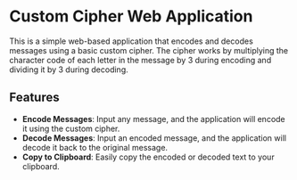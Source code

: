 # Custom Cipher Web Application

This is a simple web-based application that encodes and decodes messages using a basic custom cipher. The cipher works by multiplying the character code of each letter in the message by 3 during encoding and dividing it by 3 during decoding.

## Features

- **Encode Messages**: Input any message, and the application will encode it using the custom cipher.
- **Decode Messages**: Input an encoded message, and the application will decode it back to the original message.
- **Copy to Clipboard**: Easily copy the encoded or decoded text to your clipboard.
